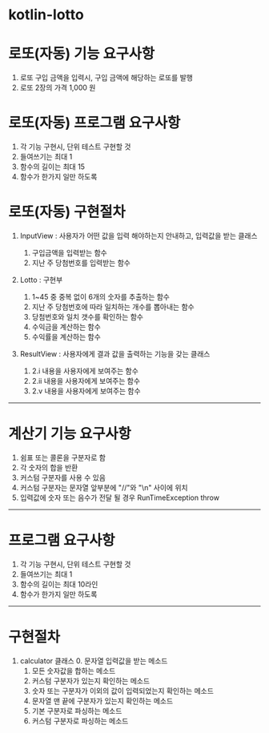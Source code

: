 # kotlin-lotto

# 로또(자동) 기능 요구사항
1. 로또 구입 금액을 입력시, 구입 금액에 해당하는 로또를 발행
2. 로또 2장의 가격 1,000 원

# 로또(자동) 프로그램 요구사항
1. 각 기능 구현시, 단위 테스트 구현할 것
2. 들여쓰기는 최대 1
3. 함수의 길이는 최대 15
4. 함수가 한가지 일만 하도록 

# 로또(자동) 구현절차
1. InputView : 사용자가 어떤 값을 입력 해야하는지 안내하고, 입력값을 받는 클래스
    1. 구입금액을 입력받는 함수
    2. 지난 주 당첨번호를 입력받는 함수 
2. Lotto : 구현부 
    1. 1~45 중 중복 없이 6개의 숫자를 추출하는 함수
    2. 지난 주 당첨번호에 따라 일치하는 개수를 뽑아내는 함수
    3. 당첨번호와 일치 갯수를 확인하는 함수
    4. 수익금을 계산하는 함수
    5. 수익률을 계산하는 함수
   
3. ResultView : 사용자에게 결과 값을 출력하는 기능을 갖는 클래스
    1. 2.i 내용을 사용자에게 보여주는 함수
    2. 2.ii 내용을 사용자에게 보여주는 함수
    3. 2.v 내용을 사용자에게 보여주는 함수
---
# 계산기 기능 요구사항
1. 쉼표 또는 콜론을 구분자로 함
2. 각 숫자의 합을 반환
3. 커스텀 구분자를 사용 수 있음
4. 커스텀 구분자는 문자열 앞부분에 "//"와 "\n" 사이에 위치
5. 입력값에 숫자 또는 음수가 전달 될 경우 RunTimeException throw
 
---
# 프로그램 요구사항
1. 각 기능 구현시, 단위 테스트 구현할 것
2. 들여쓰기는 최대 1
3. 함수의 길이는 최대 10라인
4. 함수가 한가지 일만 하도록

---
# 구현절차
1. calculator 클래스
    0. 문자열 입력값을 받는 메소드
    1. 모든 숫자값을 합하는 메소드
    2. 커스텀 구분자가 있는지 확인하는 메소드
    3. 숫자 또는 구분자가 이외의 값이 입력되었는지 확인하는 메소드
    4. 문자열 맨 끝에 구분자가 있는지 확인하는 메소드 
    4. 기본 구분자로 파싱하는 메소드
    5. 커스텀 구분자로 파싱하는 메소드
    